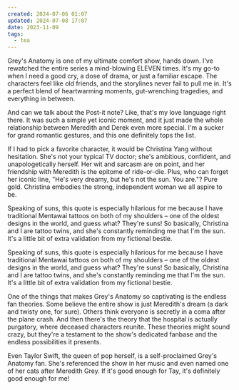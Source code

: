```yaml
---
created: 2024-07-06 01:07
updated: 2024-07-08 17:07
date: 2023-11-09
tags:
  - tea
---
```

Grey's Anatomy is one of my ultimate comfort show, hands down. I've rewatched the entire series a mind-blowing ELEVEN times. It's my go-to when I need a good cry, a dose of drama, or just a familiar escape. The characters feel like old friends, and the storylines never fail to pull me in. It's a perfect blend of heartwarming moments, gut-wrenching tragedies, and everything in between.

And can we talk about the Post-it note? Like, that's my love language right there. It was such a simple yet iconic moment, and it just made the whole relationship between Meredith and Derek even more special. I'm a sucker for grand romantic gestures, and this one definitely tops the list.

If I had to pick a favorite character, it would be Christina Yang without hesitation. She's not your typical TV doctor; she's ambitious, confident, and unapologetically herself. Her wit and sarcasm are on point, and her friendship with Meredith is the epitome of ride-or-die. Plus, who can forget her iconic line, "He's very dreamy, but he's not the sun. You are."? Pure gold. Christina embodies the strong, independent woman we all aspire to be.

Speaking of suns, this quote is especially hilarious for me because I have traditional Mentawai tattoos on both of my shoulders – one of the oldest designs in the world, and guess what? They're suns! So basically, Christina and I are tattoo twins, and she's constantly reminding me that I'm the sun. It's a little bit of extra validation from my fictional bestie.

Speaking of suns, this quote is especially hilarious for me because I have traditional Mentawai tattoos on both of my shoulders – one of the oldest designs in the world, and guess what? They're suns! So basically, Christina and I are tattoo twins, and she's constantly reminding me that I'm the sun. It's a little bit of extra validation from my fictional bestie.

One of the things that makes Grey's Anatomy so captivating is the endless fan theories. Some believe the entire show is just Meredith's dream (a dark and twisty one, for sure). Others think everyone is secretly in a coma after the plane crash. And then there's the theory that the hospital is actually purgatory, where deceased characters reunite. These theories might sound crazy, but they're a testament to the show's dedicated fanbase and the endless possibilities it presents.

Even Taylor Swift, the queen of pop herself, is a self-proclaimed Grey's Anatomy fan. She's referenced the show in her music and even named one of her cats after Meredith Grey. If it's good enough for Tay, it's definitely good enough for me!